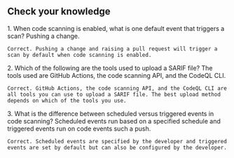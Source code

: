## Check your knowledge

1. When code scanning is enabled, what is one default event that triggers a scan?
Pushing a change.

	Correct. Pushing a change and raising a pull request will trigger a scan by default when code scanning is enabled.

2. Which of the following are the tools used to upload a SARIF file?
The tools used are GitHub Actions, the code scanning API, and the CodeQL CLI.

	Correct. GitHub Actions, the code scanning API, and the CodeQL CLI are all tools you can use to upload a SARIF file. The best upload method depends on which of the tools you use.

3. What is the difference between scheduled versus triggered events in code scanning?
Scheduled events run based on a specified schedule and triggered events run on code events such a push.

	Correct. Scheduled events are specified by the developer and triggered events are set by default but can also be configured by the developer.